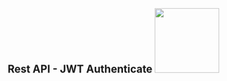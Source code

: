 <h2 align="center">
    Rest API - JWT Authenticate
    <img src="https://vegibit.com/wp-content/uploads/2018/07/JSON-Web-Token-Authentication-With-Node.png" width="130">
</h2>

